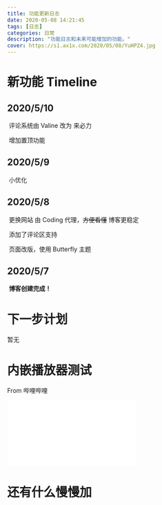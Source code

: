 ```yaml
---
title: 功能更新日志
date: 2020-05-08 14:21:45
tags: [日志]
categories: 日常
description: "功能日志和未来可能增加的功能。"
cover: https://s1.ax1x.com/2020/05/08/YuHPZ4.jpg
---
```

# 新功能 Timeline

## 2020/5/10

​	评论系统由 Valine 改为 来必力

​	增加置顶功能

## 2020/5/9

​	小优化

## 2020/5/8 

​	更换网站 由 Coding 代理，~~方便看懂~~ 博客更稳定

​	添加了评论区支持

​	页面改版，使用 Butterfly 主题

## 2020/5/7 

​	**博客创建完成！**

# 下一步计划
暂无

# 内嵌播放器测试
From 哔哩哔哩
<iframe src="//player.bilibili.com/player.html?aid=625290769&bvid=BV1st4y1272Y&cid=179267721&page=1" scrolling="no" border="0" frameborder="no" framespacing="0" allowfullscreen="true"> </iframe>



# 还有什么慢慢加

